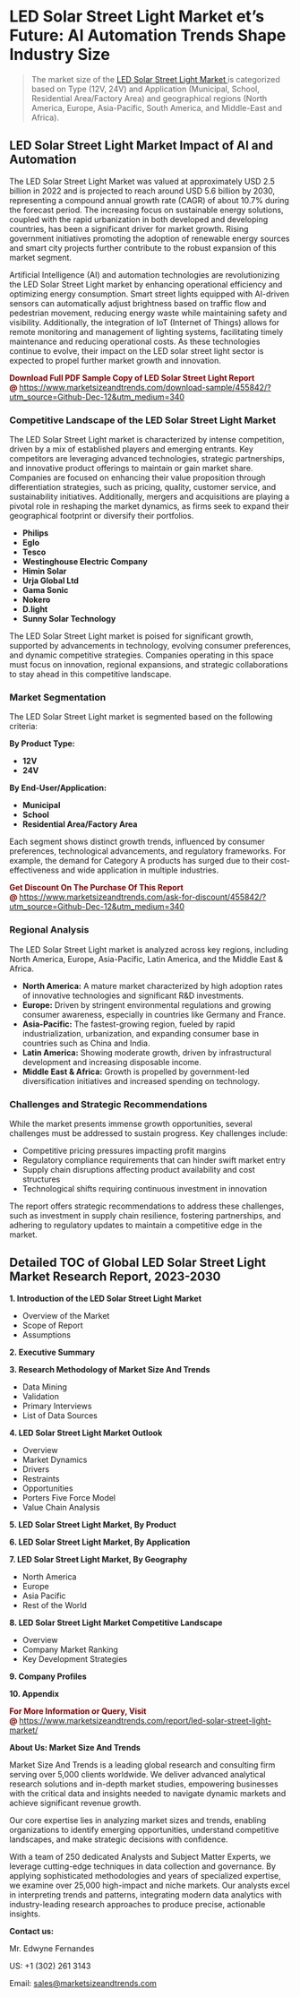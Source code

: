 <H1>LED Solar Street Light Market et’s Future: AI Automation Trends Shape Industry Size</H1><blockquote><p>The market size of the <a href="https://www.marketsizeandtrends.com/download-sample/455842/?utm_source=Github-Dec-12&amp;utm_medium=340" target="_blank">LED Solar Street Light Market </a>is categorized based on Type (12V, 24V) and Application (Municipal, School, Residential Area/Factory Area) and geographical regions (North America, Europe, Asia-Pacific, South America, and Middle-East and Africa).</p></blockquote><p><h2>LED Solar Street Light Market Impact of AI and Automation</h2><p>The LED Solar Street Light Market was valued at approximately USD 2.5 billion in 2022 and is projected to reach around USD 5.6 billion by 2030, representing a compound annual growth rate (CAGR) of about 10.7% during the forecast period. The increasing focus on sustainable energy solutions, coupled with the rapid urbanization in both developed and developing countries, has been a significant driver for market growth. Rising government initiatives promoting the adoption of renewable energy sources and smart city projects further contribute to the robust expansion of this market segment.</p><p>Artificial Intelligence (AI) and automation technologies are revolutionizing the LED Solar Street Light market by enhancing operational efficiency and optimizing energy consumption. Smart street lights equipped with AI-driven sensors can automatically adjust brightness based on traffic flow and pedestrian movement, reducing energy waste while maintaining safety and visibility. Additionally, the integration of IoT (Internet of Things) allows for remote monitoring and management of lighting systems, facilitating timely maintenance and reducing operational costs. As these technologies continue to evolve, their impact on the LED solar street light sector is expected to propel further market growth and innovation.</p></p><p><strong><span style="color: #800000;">Download Full PDF Sample Copy of LED Solar Street Light Report @</span>&nbsp;</strong><a href="https://www.marketsizeandtrends.com/download-sample/455842/?utm_source=Github-Dec-12&amp;utm_medium=340">https://www.marketsizeandtrends.com/download-sample/455842/?utm_source=Github-Dec-12&amp;utm_medium=340</a></p><h3>Competitive Landscape of the LED Solar Street Light Market</h3><p>The LED Solar Street Light market is characterized by intense competition, driven by a mix of established players and emerging entrants. Key competitors are leveraging advanced technologies, strategic partnerships, and innovative product offerings to maintain or gain market share. Companies are focused on enhancing their value proposition through differentiation strategies, such as pricing, quality, customer service, and sustainability initiatives. Additionally, mergers and acquisitions are playing a pivotal role in reshaping the market dynamics, as firms seek to expand their geographical footprint or diversify their portfolios.</p><p><strong><p><ul><li>Philips </li><li> Eglo </li><li> Tesco </li><li> Westinghouse Electric Company </li><li> Himin Solar </li><li> Urja Global Ltd </li><li> Gama Sonic </li><li> Nokero </li><li> D.light </li><li> Sunny Solar Technology</p></li></ul></p></strong></p><p>The LED Solar Street Light market is poised for significant growth, supported by advancements in technology, evolving consumer preferences, and dynamic competitive strategies. Companies operating in this space must focus on innovation, regional expansions, and strategic collaborations to stay ahead in this competitive landscape.</p><h3>Market Segmentation</h3><p>The LED Solar Street Light market is segmented based on the following criteria:</p><p><strong>By Product Type:</strong></p><p><strong><p><ul><li>12V </li><li> 24V</p></li></ul></p></strong></p><p><strong>By End-User/Application:</strong></p><p><strong><p><ul><li>Municipal </li><li> School </li><li> Residential Area/Factory Area</p></li></ul></p></strong></p><p>Each segment shows distinct growth trends, influenced by consumer preferences, technological advancements, and regulatory frameworks. For example, the demand for Category A products has surged due to their cost-effectiveness and wide application in multiple industries.</p><p><strong><span style="color: #800000;">Get Discount On The Purchase Of This Report @&nbsp;</span></strong><a href="https://www.marketsizeandtrends.com/ask-for-discount/455842/?utm_source=Github-Dec-12&amp;utm_medium=340">https://www.marketsizeandtrends.com/ask-for-discount/455842/?utm_source=Github-Dec-12&amp;utm_medium=340</a></p><h3>Regional Analysis</h3><p>The LED Solar Street Light market is analyzed across key regions, including North America, Europe, Asia-Pacific, Latin America, and the Middle East &amp; Africa.</p><ul><li><strong>North America:</strong> A mature market characterized by high adoption rates of innovative technologies and significant R&amp;D investments.</li><li><strong>Europe:</strong> Driven by stringent environmental regulations and growing consumer awareness, especially in countries like Germany and France.</li><li><strong>Asia-Pacific:</strong> The fastest-growing region, fueled by rapid industrialization, urbanization, and expanding consumer base in countries such as China and India.</li><li><strong>Latin America:</strong> Showing moderate growth, driven by infrastructural development and increasing disposable income.</li><li><strong>Middle East &amp; Africa:</strong> Growth is propelled by government-led diversification initiatives and increased spending on technology.</li></ul><h3>Challenges and Strategic Recommendations</h3><p>While the market presents immense growth opportunities, several challenges must be addressed to sustain progress. Key challenges include:</p><ul><li>Competitive pricing pressures impacting profit margins</li><li>Regulatory compliance requirements that can hinder swift market entry</li><li>Supply chain disruptions affecting product availability and cost structures</li><li>Technological shifts requiring continuous investment in innovation</li></ul><p>The report offers strategic recommendations to address these challenges, such as investment in supply chain resilience, fostering partnerships, and adhering to regulatory updates to maintain a competitive edge in the market.</p><h2>Detailed TOC of Global LED Solar Street Light Market Research Report, 2023-2030</h2><p><strong>1. Introduction of the LED Solar Street Light Market</strong></p><ul><li>Overview of the Market</li><li>Scope of Report</li><li>Assumptions&nbsp;</li></ul><p><strong>2. Executive Summary</strong></p><p><strong>3. Research Methodology of <strong>Market Size And Trends</strong></strong></p><ul><li>Data Mining</li><li>Validation</li><li>Primary Interviews</li><li>List of Data Sources&nbsp;</li></ul><p><strong>4. LED Solar Street Light Market Outlook</strong></p><ul><li>Overview</li><li>Market Dynamics</li><li>Drivers</li><li>Restraints</li><li>Opportunities</li><li>Porters Five Force Model</li><li>Value Chain Analysis&nbsp;</li></ul><p><strong>5. LED Solar Street Light Market, By Product</strong></p><p><strong>6. LED Solar Street Light Market, By Application</strong></p><p><strong>7. LED Solar Street Light Market, By Geography</strong></p><ul><li>North America</li><li>Europe</li><li>Asia Pacific</li><li>Rest of the World&nbsp;</li></ul><p><strong>8. LED Solar Street Light Market Competitive Landscape</strong></p><ul><li>Overview</li><li>Company Market Ranking</li><li>Key Development Strategies&nbsp;</li></ul><p><strong>9. Company Profiles</strong></p><p><strong>10. Appendix</strong></p><p><strong><span style="color: #800000;">For More Information or Query, Visit @&nbsp;</span></strong><a href="https://www.marketsizeandtrends.com/report/led-solar-street-light-market/">https://www.marketsizeandtrends.com/report/led-solar-street-light-market/</a></p><p></p><p><strong>About Us:&nbsp;Market Size And Trends</strong></p><p>Market Size And Trends&nbsp;is a leading global research and consulting firm serving over 5,000 clients worldwide. We deliver advanced analytical research solutions and in-depth market studies, empowering businesses with the critical data and insights needed to navigate dynamic markets and achieve significant revenue growth.</p><p>Our core expertise lies in analyzing market sizes and trends, enabling organizations to identify emerging opportunities, understand competitive landscapes, and make strategic decisions with confidence.</p><p>With a team of 250 dedicated Analysts and Subject Matter Experts, we leverage cutting-edge techniques in data collection and governance. By applying sophisticated methodologies and years of specialized expertise, we examine over 25,000 high-impact and niche markets. Our analysts excel in interpreting trends and patterns, integrating modern data analytics with industry-leading research approaches to produce precise, actionable insights.</p><p><strong>Contact us:</strong></p><p>Mr. Edwyne Fernandes</p><p>US: +1 (302) 261 3143</p><p>Email: <a href="mailto:sales@marketsizeandtrends.com">sales@marketsizeandtrends.com</a>&nbsp;</p>
